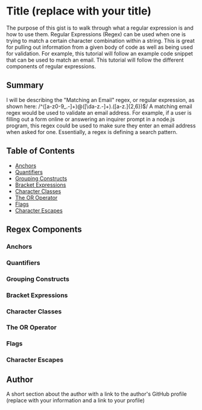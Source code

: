 # Title (replace with your title)

The purpose of this gist is to walk through what a regular expression is and how to use them. Regular Expressions (Regex) can be used when one is trying to match a certain character combination within a string. This is great for pulling out information from a given body of code as well as being used for validation. For example, this tutorial will follow an example code snippet that can be used to match an email. This tutorial will follow the different components of regular expressions. 

## Summary

I will be describing the "Matching an Email" regex, or regular expression, as shown here: /^([a-z0-9_\.-]+)@([\da-z\.-]+)\.([a-z\.]{2,6})$/ A matching email regex would be used to validate an email address. For example, if a user is filling out a form online or answering an inquirer prompt in a node.js program, this regex could be used to make sure they enter an email address when asked for one. Essentially, a regex is defining a search pattern.
## Table of Contents

- [Anchors](#anchors)
- [Quantifiers](#quantifiers)
- [Grouping Constructs](#grouping-constructs)
- [Bracket Expressions](#bracket-expressions)
- [Character Classes](#character-classes)
- [The OR Operator](#the-or-operator)
- [Flags](#flags)
- [Character Escapes](#character-escapes)

## Regex Components

### Anchors

### Quantifiers

### Grouping Constructs

### Bracket Expressions

### Character Classes

### The OR Operator

### Flags

### Character Escapes

## Author

A short section about the author with a link to the author's GitHub profile (replace with your information and a link to your profile)
